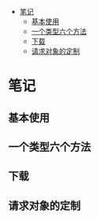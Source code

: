 <!-- TOC -->
* [笔记](#)
  * [基本使用](#)
  * [一个类型六个方法](#)
  * [下载](#)
  * [请求对象的定制](#)
<!-- TOC -->

# 笔记
## 基本使用

## 一个类型六个方法

## 下载

## 请求对象的定制
